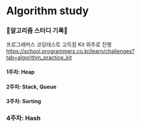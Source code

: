 # Algorithm study

### 📝알고리즘 스터디 기록📝

프로그래머스 코딩테스트 고득점 Kit 위주로 진행
https://school.programmers.co.kr/learn/challenges?tab=algorithm_practice_kit

#### 1주차: Heap

#### 2주차: Stack, Queue

#### 3주차: Sorting

### 4주차: Hash

